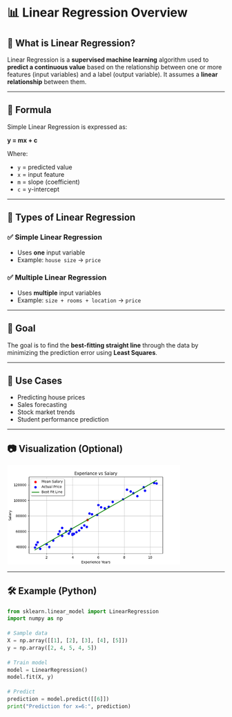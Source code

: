 # 📊 Linear Regression Overview

## 🧠 What is Linear Regression?

Linear Regression is a **supervised machine learning** algorithm used to **predict a continuous value** based on the relationship between one or more features (input variables) and a label (output variable). It assumes a **linear relationship** between them.

---

## 🧮 Formula

Simple Linear Regression is expressed as:

<b>y = mx + c </b>


Where:
- `y` = predicted value  
- `x` = input feature  
- `m` = slope (coefficient)  
- `c` = y-intercept  

---

## 📘 Types of Linear Regression

### ✅ Simple Linear Regression
- Uses **one** input variable  
- Example: `house size` → `price`

### ✅ Multiple Linear Regression
- Uses **multiple** input variables  
- Example: `size + rooms + location` → `price`

---

## 🎯 Goal

The goal is to find the **best-fitting straight line** through the data by minimizing the prediction error using **Least Squares**.

---

## 📌 Use Cases

- Predicting house prices
- Sales forecasting
- Stock market trends
- Student performance prediction

---

## 📷 Visualization (Optional)

<img src="Experiance & Salary Actual vs Best Fit Line.png" width="400px" alt="ML Types">

---

## 🛠️ Example (Python)

```python
from sklearn.linear_model import LinearRegression
import numpy as np

# Sample data
X = np.array([[1], [2], [3], [4], [5]])
y = np.array([2, 4, 5, 4, 5])

# Train model
model = LinearRegression()
model.fit(X, y)

# Predict
prediction = model.predict([[6]])
print("Prediction for x=6:", prediction)


